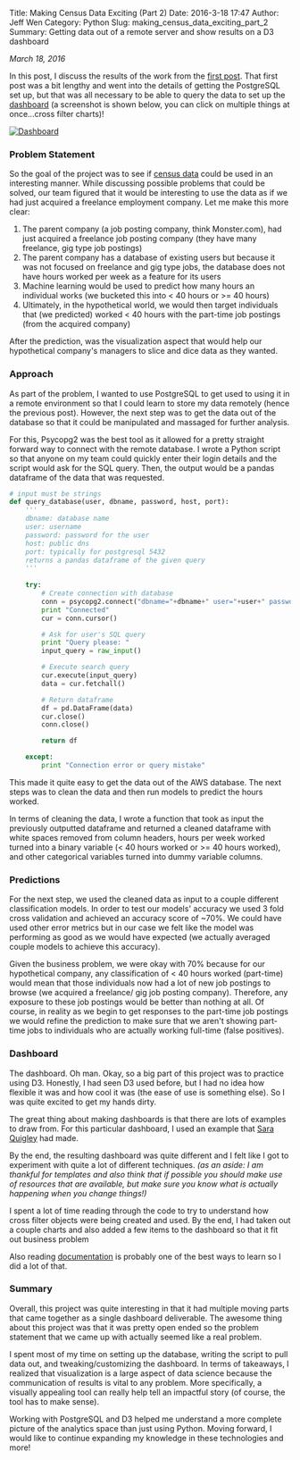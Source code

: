 Title: Making Census Data Exciting (Part 2)
Date: 2016-3-18 17:47
Author: Jeff Wen
Category: Python
Slug: making_census_data_exciting_part_2
Summary: Getting data out of a remote server and show results on a D3 dashboard

_March 18, 2016_

In this post, I discuss the results of the work from the [first post](/2016/02/27/making_census_data_exciting_part_1). That first post was a bit lengthy and went into the details of getting the PostgreSQL set up, but that was all necessary to be able to query the data to set up the [dashboard](/html/dashboard.html) (a screenshot is shown below, you can click on multiple things at once...cross filter charts)!

[![Dashboard](/images/dashboard.png)](/html/dashboard.html)

### Problem Statement
So the goal of the project was to see if [census data](https://archive.ics.uci.edu/ml/datasets/Census+Income) could be used in an interesting manner. While discussing possible problems that could be solved, our team figured that it would be interesting to use the data as if we had just acquired a freelance employment company. Let me make this more clear:

1. The parent company (a job posting company, think Monster.com), had just acquired a freelance job posting company (they have many freelance, gig type job postings)
2. The parent company has a database of existing users but because it was not focused on freelance and gig type jobs, the database does not have hours worked per week as a feature for its users
3. Machine learning would be used to predict how many hours an individual works (we bucketed this into < 40 hours or >= 40 hours)
4. Ultimately, in the hypothetical world, we would then target individuals that (we predicted) worked < 40 hours with the part-time job postings (from the acquired company)

After the prediction, was the visualization aspect that would help our hypothetical company's managers to slice and dice data as they wanted.

### Approach
As part of the problem, I wanted to use PostgreSQL to get used to using it in a remote environment so that I could learn to store my data remotely (hence the previous post). However, the next step was to get the data out of the database so that it could be manipulated and massaged for further analysis.

For this, Psycopg2 was the best tool as it allowed for a pretty straight forward way to connect with the remote database. I wrote a Python script so that anyone on my team could quickly enter their login details and the script would ask for the SQL query. Then, the output would be a pandas dataframe of the data that was requested.


```python
# input must be strings
def query_database(user, dbname, password, host, port):
    '''
    dbname: database name
    user: username
    password: password for the user
    host: public dns
    port: typically for postgresql 5432
    returns a pandas dataframe of the given query
    '''
	
    try:
        # Create connection with database
        conn = psycopg2.connect("dbname="+dbname+" user="+user+" password="+password+" host="+host+" port="+port)
        print "Connected"
        cur = conn.cursor()

        # Ask for user's SQL query
        print "Query please: "
        input_query = raw_input()

        # Execute search query
        cur.execute(input_query)
        data = cur.fetchall()

        # Return dataframe
        df = pd.DataFrame(data)
        cur.close()
        conn.close()

        return df

    except:
        print "Connection error or query mistake"
```

This made it quite easy to get the data out of the AWS database. The next steps was to clean the data and then run models to predict the hours worked.

In terms of cleaning the data, I wrote a function that took as input the previously outputted dataframe and returned a cleaned dataframe with white spaces removed from column headers, hours per week worked turned into a binary variable (< 40 hours worked or >= 40 hours worked), and other categorical variables turned into dummy variable columns. 

### Predictions
For the next step, we used the cleaned data as input to a couple different classification models. In order to test our models' accuracy we used 3 fold cross validation and achieved an accuracy score of ~70%. We could have used other error metrics but in our case we felt like the model was performing as good as we would have expected (we actually averaged couple models to achieve this accuracy).

Given the business problem, we were okay with 70% because for our hypothetical company, any classification of < 40 hours worked (part-time) would mean that those individuals now had a lot of new job postings to browse (we acquired a freelance/ gig job posting company). Therefore, any exposure to these job postings would be better than nothing at all. Of course, in reality as we begin to get responses to the part-time job postings we would refine the prediction to make sure that we aren't showing part-time jobs to individuals who are actually working full-time (false positives).

### Dashboard
The dashboard. Oh man. Okay, so a big part of this project was to practice using D3. Honestly, I had seen D3 used before, but I had no idea how flexible it was and how cool it was (the ease of use is something else). So I was quite excited to get my hands dirty.

The great thing about making dashboards is that there are lots of examples to draw from. For this particular dashboard, I used an example that [Sara Quigley](http://bl.ocks.org/saraquigley/81807cb241cb4bbbaa6b) had made.

By the end, the resulting dashboard was quite different and I felt like I got to experiment with quite a lot of different techniques. _(as an aside: I am thankful for templates and also think that if possible you should make use of resources that are available, but make sure you know what is actually happening when you change things!)_

I spent a lot of time reading through the code to try to understand how cross filter objects were being created and used. By the end, I had taken out a couple charts and also added a few items to the dashboard so that it fit out business problem

Also reading [documentation](https://github.com/mbostock/d3/wiki/API-Reference) is probably one of the best ways to learn so I did a lot of that.

### Summary
Overall, this project was quite interesting in that it had multiple moving parts that came together as a single dashboard deliverable. The awesome thing about this project was that it was pretty open ended so the problem statement that we came up with actually seemed like a real problem.

I spent most of my time on setting up the database, writing the script to pull data out, and tweaking/customizing the dashboard. In terms of takeaways, I realized that visualization is a large aspect of data science because the communication of results is vital to any problem. More specifically, a visually appealing tool can really help tell an impactful story (of course, the tool has to make sense).

Working with PostgreSQL and D3 helped me understand a more complete picture of the analytics space than just using Python. Moving forward, I would like to continue expanding my knowledge in these technologies and more!


